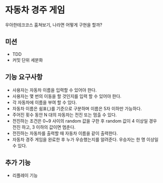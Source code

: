 # 자동차 경주 게임

우아한테크코스 훔쳐보기, 나라면 어떻게 구현을 할까?

## 미션

- TDD
- 커밋 단위 세분화

## 기능 요구사항

- 사용자는 자동차 이름을 입력할 수 있어야 한다.
- 사용자는 몇 번의 이동을 할 것인지를 입력 할 수 있어야 한다.
- 각 자동차에 이름을 부여 할 수 있다.
- 자동차 이름은 쉼표(,)를 기준으로 구분하며 이름은 5자 이하만 가능하다.
- 주어진 횟수 동안 N 대의 자동차는 전진 또는 멈출 수 있다.
- 전진하는 조건은 0~9 사이의 random 값을 구한 후 random 값이 4 이상일 경우 전진 하고, 3 이하의 값이면 멈춘다.
- 전진하는 자동차를 출력할 때 자동차 이름을 같이 출력한다.
- 자동차 경주 게임을 완료한 후 누가 우승했는지를 알려준다. 우승자는 한 명 이상일 수 있다.

## 추가 기능

- 리플레이 기능